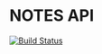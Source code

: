 # NOTES API

[![Build Status](https://travis-ci.com/mukunzidd/notes-api.svg?branch=develop)](https://travis-ci.com/mukunzidd/notes-api)
